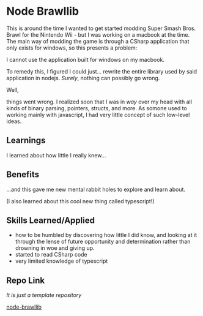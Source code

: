 # Node Brawllib

This is around the time I wanted to get started modding Super Smash Bros. Brawl for the Nintendo Wii - but I was working on a macbook at the time. The main way of modding the game is through a CSharp application that only exists for windows, so this presents a problem:

I cannot use the application built for windows on my macbook.

To remedy this, I figured I could just... rewrite the entire library used by said application in nodejs. _Surely_, nothing can possibly go wrong.

Well,

things went wrong. I realized soon that I was in _way_ over my head with all kinds of binary parsing, pointers, structs, and more. As somone used to working mainly with javascript, I had very little concept of such low-level ideas. 

## Learnings

I learned about how little I really knew...

## Benefits

...and this gave me new mental rabbit holes to explore and learn about.

(I also learned about this cool new thing called typescript!)

## Skills Learned/Applied

- how to be humbled by discovering how little I did know, and looking at it through the lense of future opportunity and determination rather than drowning in woe and giving up.
- started to read CSharp code
- very limited knowledge of typescript

## Repo Link

_It is just a template repository_

[node-brawllib](https://github.com/fudgepop01/node-brawllib)